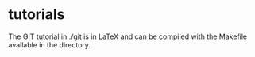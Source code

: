 # tutorials

The GIT tutorial in ./git is in LaTeX and can be compiled with the Makefile available in the directory.
